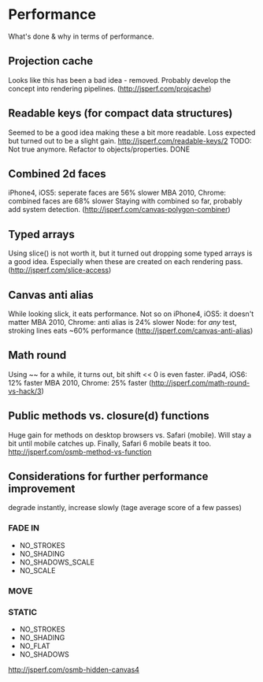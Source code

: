 # Performance

What's done & why in terms of performance.


## Projection cache

Looks like this has been a bad idea - removed.
Probably develop the concept into rendering pipelines.
(http://jsperf.com/projcache)


## Readable keys (for compact data structures)

Seemed to be a good idea making these a bit more readable.
Loss expected but turned out to be a slight gain.
http://jsperf.com/readable-keys/2
TODO: Not true anymore. Refactor to objects/properties. DONE


## Combined 2d faces

iPhone4, iOS5: seperate faces are 56% slower
MBA 2010, Chrome: combined faces are 68% slower
Staying with combined so far, probably add system detection.
(http://jsperf.com/canvas-polygon-combiner)


## Typed arrays

Using slice() is not worth it, but it turned out dropping some typed arrays is a good idea.
Especially when these are created on each rendering pass.
(http://jsperf.com/slice-access)


## Canvas anti alias

While looking slick, it eats performance.
Not so on iPhone4, iOS5: it doesn't matter
MBA 2010, Chrome: anti alias is 24% slower
Node: for *any* test, stroking lines eats ~60% performance
(http://jsperf.com/canvas-anti-alias)


## Math round

Using ~~ for a while, it turns out, bit shift << 0 is even faster.
iPad4, iOS6: 12% faster
MBA 2010, Chrome: 25% faster
(http://jsperf.com/math-round-vs-hack/3)


## Public methods vs. closure(d) functions

Huge gain for methods on desktop browsers vs. Safari (mobile).
Will stay a bit until mobile catches up.
Finally, Safari 6 mobile beats it too.
http://jsperf.com/osmb-method-vs-function


## Considerations for further performance improvement

degrade instantly, increase slowly (tage average score of a few passes)

### FADE IN
- NO_STROKES
- NO_SHADING
- NO_SHADOWS_SCALE
- NO_SCALE

### MOVE

### STATIC
- NO_STROKES
- NO_SHADING
- NO_FLAT
- NO_SHADOWS


http://jsperf.com/osmb-hidden-canvas4